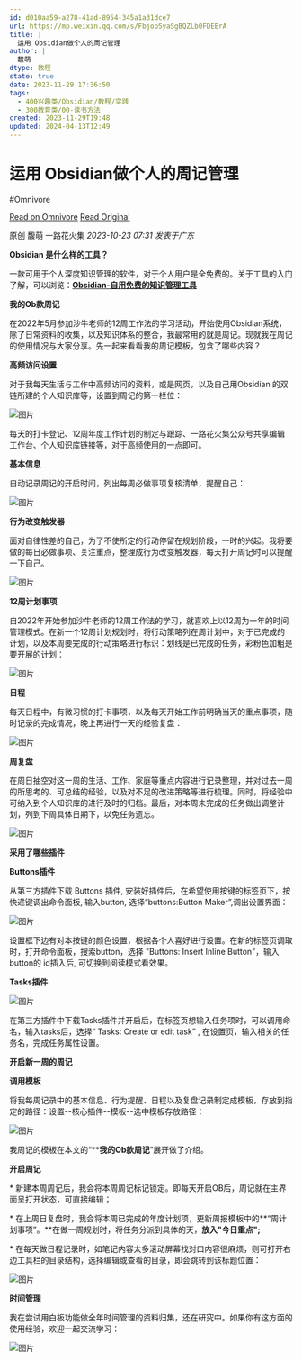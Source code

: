 ```yaml
---
id: d010aa59-a278-41ad-8954-345a1a31dce7
url: https://mp.weixin.qq.com/s/FbjopSyaSgBQZLb0FDEErA
title: |
  运用 Obsidian做个人的周记管理
author: |
  馥萌
dtype: 教程
state: true
date: 2023-11-29 17:36:50
tags:
  - 400兴趣类/Obsidian/教程/实践
  - 300教育类/00-读书方法
created: 2023-11-29T19:48
updated: 2024-04-13T12:49
---
```



# 运用 Obsidian做个人的周记管理
#Omnivore

[Read on Omnivore](https://omnivore.app/me/https-mp-weixin-qq-com-s-fbjop-sya-sg-bqz-lb-0-fde-er-a-18c1a701cfe)
[Read Original](https://mp.weixin.qq.com/s/FbjopSyaSgBQZLb0FDEErA)

原创  馥萌  一路花火集 _2023-10-23 07:31_ _发表于广东_ 

**Obsidian 是什么样的工具？**

一款可用于个人深度知识管理的软件，对于个人用户是全免费的。关于工具的入门了解，可以浏览：[**Obsidian-自用免费的知识管理工具**](http://mp.weixin.qq.com/s?%5F%5Fbiz=MzAxNTY5MzYzNQ==&mid=2247484384&idx=1&sn=19acebf925662f86df018a6404e08c12&chksm=9b8161ccacf6e8da15e515b2902e564437b96789b2a484d83059ed0a30776886f0d8c733b9ab&scene=21#wechat%5Fredirect)

**我的Ob款周记**

在2022年5月参加沙牛老师的12周工作法的学习活动，开始使用Obsidian系统，除了日常资料的收集，以及知识体系的整合，我最常用的就是周记。现就我在周记的使用情况与大家分享。先一起来看看我的周记模板，包含了哪些内容？

**高频访问设置**

对于我每天生活与工作中高频访问的资料，或是网页，以及自己用Obsidian 的双链所建的个人知识库等，设置到周记的第一栏位：

![图片](https://proxy-prod.omnivore-image-cache.app/0x0,sep5u3JiiQ1MUsyR_Z0XUKq0sEzU1euLPOmmCaUsfB4E/https://mmbiz.qpic.cn/sz_mmbiz_png/ujWCYkic1D5uSMfLtvgz82xIt1LN3skYcqichoMf7GsKjpr4Y8l6It0l0G8kBRwuHrqcgoXTlPDw7wicGHUPnOrEA/640?wx_fmt=png)

每天的打卡登记、12周年度工作计划的制定与跟踪、一路花火集公众号共享编辑工作台、个人知识库链接等，对于高频使用的一点即可。

**基本信息**

自动记录周记的开启时间，列出每周必做事项复核清单，提醒自己：

![图片](https://proxy-prod.omnivore-image-cache.app/0x0,sBnM52gsNUtrCz3q7ZR3RTym0JtnjqaePSAD881yrB_Y/https://mmbiz.qpic.cn/sz_mmbiz_png/ujWCYkic1D5uSMfLtvgz82xIt1LN3skYcStSMy0lBFicKAHAv6X5ukh4jFRSU1fgHbRNQ0A7MxrOz0iaiajAFOEylg/640?wx_fmt=png)

**行为改变触发器**

面对自律性差的自己，为了不使所定的行动停留在规划阶段，一时的兴起。我将要做的每日必做事项、关注重点，整理成行为改变触发器，每天打开周记时可以提醒一下自己。

![图片](https://proxy-prod.omnivore-image-cache.app/0x0,sBMQVy1qW00vOZdjgGRUamyu5suvFHYYGADiobRMr2xQ/https://mmbiz.qpic.cn/sz_mmbiz_png/ujWCYkic1D5uSMfLtvgz82xIt1LN3skYcsc6riaRqcGAMUjwTxMLtlgn3PWgll3pnPaWgMqicDn8L2ibIk5muOVGNg/640?wx_fmt=png)

**12周计划事项**

自2022年开始参加沙牛老师的12周工作法的学习，就喜欢上以12周为一年的时间管理模式。在新一个12周计划规划时，将行动策略列在周计划中，对于已完成的计划，以及本周要完成的行动策略进行标识：划线是已完成的任务，彩粉色加粗是要开展的计划：

![图片](https://proxy-prod.omnivore-image-cache.app/0x0,sXwiGoPmf9YmS5pACiUWf8exxUdQWmrsim-L9GwXhH1w/https://mmbiz.qpic.cn/sz_mmbiz_png/ujWCYkic1D5uSMfLtvgz82xIt1LN3skYcVgcTEM0ugNFov05fRk1H7vOkMTicTKqwYBK38QG92Gw5X7Le8JN6SBg/640?wx_fmt=png)

**日程**

每天日程中，有微习惯的打卡事项，以及每天开始工作前明确当天的重点事项，随时记录的完成情况，晚上再进行一天的经验复盘：

![图片](https://proxy-prod.omnivore-image-cache.app/0x0,sYMDykdzq_HNahQHolx_PbSwHaWQDSI3t2SToYhPA7cE/https://mmbiz.qpic.cn/sz_mmbiz_png/ujWCYkic1D5uSMfLtvgz82xIt1LN3skYc29onlXkiaHvicFuMIB0XAiaR39wW4MLohTo3OtNUq4e1Sy9wBxgsiatyjg/640?wx_fmt=png)

**周复盘**

在周日抽空对这一周的生活、工作、家庭等重点内容进行记录整理，并对过去一周的所思考的、可总结的经验，以及对不足的改进策略等进行梳理。同时，将经验中可纳入到个人知识库的进行及时的归档。最后，对本周未完成的任务做出调整计划，列到下周具体日期下，以免任务遗忘。

![图片](https://proxy-prod.omnivore-image-cache.app/0x0,s97fX3x0EwMQnMv9knpClcGTbqLSiihwa9DAC-4-n4rM/https://mmbiz.qpic.cn/sz_mmbiz_png/ujWCYkic1D5uSMfLtvgz82xIt1LN3skYcBrsIr4K1DjvbutbuTiaYdiahSxdaialKljDeyn4Re61I5XEXKliaQA8lIA/640?wx_fmt=png)

**采用了哪些插件**

**Buttons插件**

从第三方插件下载 Buttons 插件, 安装好插件后，在希望使用按键的标签页下，按快递键调出命令面板, 输入button, 选择“buttons:Button Maker”,调出设置界面：

![图片](https://proxy-prod.omnivore-image-cache.app/0x0,stj0x2qTS8ViLkN9tyTnHQLtbxDZZTjP1TgkmZLx3NfY/https://mmbiz.qpic.cn/sz_mmbiz_png/ujWCYkic1D5uSMfLtvgz82xIt1LN3skYcrkicpXqLVSwsLzWGJBjfLrEteW7wgqKn4JuZTORovzibfetRHrvXXukQ/640?wx_fmt=png)

设置框下边有对本按键的颜色设置，根据各个人喜好进行设置。在新的标签页调取时，打开命令面板，搜索button，选择 "Buttons: Insert Inline Button"，输入 button的 id插入后, 可切换到阅读模式看效果。 

**Tasks插件**

![图片](https://proxy-prod.omnivore-image-cache.app/0x0,syVFAs7ZRJdWaIZpiDa8COLph53LSgVRrZkDNhqh0cno/https://mmbiz.qpic.cn/sz_mmbiz_png/ujWCYkic1D5uSMfLtvgz82xIt1LN3skYcWG6MW0KBXJr7oD4PzgaxOSIJL4iarL9zw6UIFsZ6wM9SvwYOnfwW3Hg/640?wx_fmt=png)

在第三方插件中下载Tasks插件并开启后，在标签页想输入任务项时，可以调用命名，输入tasks后，选择“ Tasks: Create or edit task” , 在设置页，输入相关的任务名，完成任务属性设置。

**开启新一周的周记**

**调用模板**

将我每周记录中的基本信息、行为提醒、日程以及复盘记录制定成模板，存放到指定的路径：设置--核心插件--模板--选中模板存放路径：

![图片](https://proxy-prod.omnivore-image-cache.app/0x0,sOTK8n0IouFApGr_ZRwKbFlYlsxZJySVjmnMBLaw5aoU/https://mmbiz.qpic.cn/sz_mmbiz_png/ujWCYkic1D5uSMfLtvgz82xIt1LN3skYc9bSu1MyCRhn9DEEgwNstibnDE8N00iaUQjp8TUeEGDKN53HZsFHibDRfQ/640?wx_fmt=png)

我周记的模板在本文的“****我的Ob款周记**”展开做了介绍。

**开启周记**

\* 新建本周周记后，我会将本周周记标记锁定。即每天开启OB后，周记就在主界面呈打开状态，可直接编辑；

\* 在上周日复盘时，我会将本周已完成的年度计划项，更新周报模板中的**“周计划事项”。**在做一周规划时，将任务分派到具体的天，**放入"今日重点";** 

\* 在每天做日程记录时，如笔记内容太多滚动屏幕找对口内容很麻烦，则可打开右边工具栏的目录结构，选择编辑或查看的目录，即会跳转到该标题位置：

![图片](https://proxy-prod.omnivore-image-cache.app/0x0,suHtl3FUUvAfZvlG3vFTt810ooVUnQcziYb_249s8aIo/https://mmbiz.qpic.cn/sz_mmbiz_png/ujWCYkic1D5uSMfLtvgz82xIt1LN3skYcvy6rLT4E86yld5dE2iaDI4lDiaLt9tYSjBtGFsra5ywXqI6NeluTawbg/640?wx_fmt=png)

**时间管理**

我在尝试用白板功能做全年时间管理的资料归集，还在研究中。如果你有这方面的使用经验，欢迎一起交流学习：

![图片](https://proxy-prod.omnivore-image-cache.app/0x0,sEg0OPyykQi2usJ5dZ8rxt5pjBHwX-MNbUrRw5UeBrP8/https://mmbiz.qpic.cn/sz_mmbiz_png/ujWCYkic1D5sKVIKav5JiccpsbfNvic6yW49cuUdszWE7cA234kCU1RlGfefDvbkyeIia9XHMguGftLUnKwds07VCw/640?wx_fmt=png)



